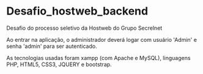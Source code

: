 # Desafio_hostweb_backend
Desafio do processo seletivo da Hostweb do Grupo Secrelnet

Ao entrar na aplicação, o administrador deverá logar com usuário 'Admin' e senha 'admin' 
para ser autenticado.

As tecnologias usadas foram xampp (com Apache e MySQL), linguagens PHP, HTML5, CSS3, JQUERY e bootstrap.


